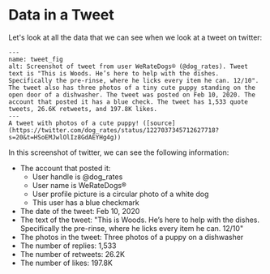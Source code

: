 # Data in a Tweet

Let's look at all the data that we can see when we look at a tweet on twitter:
```{figure} dog_tweet.png
---
name: tweet_fig
alt: Screenshot of tweet from user WeRateDogs® (@dog_rates). Tweet text is "This is Woods. He’s here to help with the dishes. Specifically the pre-rinse, where he licks every item he can. 12/10". The tweet also has three photos of a tiny cute puppy standing on the open door of a dishwasher. The tweet was posted on Feb 10, 2020. The account that posted it has a blue check. The tweet has 1,533 quote tweets, 26.6K retweets, and 197.8K likes.
---
A tweet with photos of a cute puppy! ([source](https://twitter.com/dog_rates/status/1227037345712627718?s=20&t=HSoEMJwlOlIz8GdAEYHg4g))
```

In this screenshot of twitter, we can see the following information:
- The account that posted it:
  - User handle is @dog_rates
  - User name is WeRateDogs®
  - User profile picture is a circular photo of a white dog
  - This user has a blue checkmark
- The date of the tweet: Feb 10, 2020
- The text of the tweet: "This is Woods. He’s here to help with the dishes. Specifically the pre-rinse, where he licks every item he can. 12/10"
- The photos in the tweet: Three photos of a puppy on a dishwasher
- The number of replies: 1,533
- The number of retweets: 26.2K
- The number of likes: 197.8K
